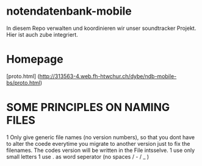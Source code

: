 # notendatenbank-mobile
In diesem Repo verwalten und koordinieren wir unser soundtracker Projekt. Hier ist auch zube integriert.

# Homepage
[proto.html] (http://313563-4.web.fh-htwchur.ch/dybe/ndb-mobile-bs/proto.html)

# SOME PRINCIPLES ON NAMING FILES

 1 Only give generic file names (no version numbers), so that you dont have to alter the coede everytime you migrate to another version just to fix the filenames. The codes version will be written in the File intsselve.
1 use only small letters
1 use . as word seperator (no spaces / - / _ )